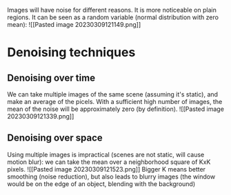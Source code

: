 Images will have noise for different reasons. It is more noticeable on plain regions.
It can be seen as a random variable (normal distribution with zero mean):
![[Pasted image 20230309121149.png]]

# Denoising techniques
## Denoising over time
We can take multiple images of the same scene (assuming it's static), and make an average of the picels. With a sufficient high number of images, the mean of the noise will be approximately zero (by definition).
![[Pasted image 20230309121339.png]]

## Denoising over space
Using multiple images is impractical (scenes are not static, will cause motion blur):
we can take the mean over a neighborhood square of KxK pixels.
![[Pasted image 20230309121523.png]]
Bigger K means better smoothing (noise reduction), but also leads to blurry images (the window would be on the edge of an object, blending with the background)
